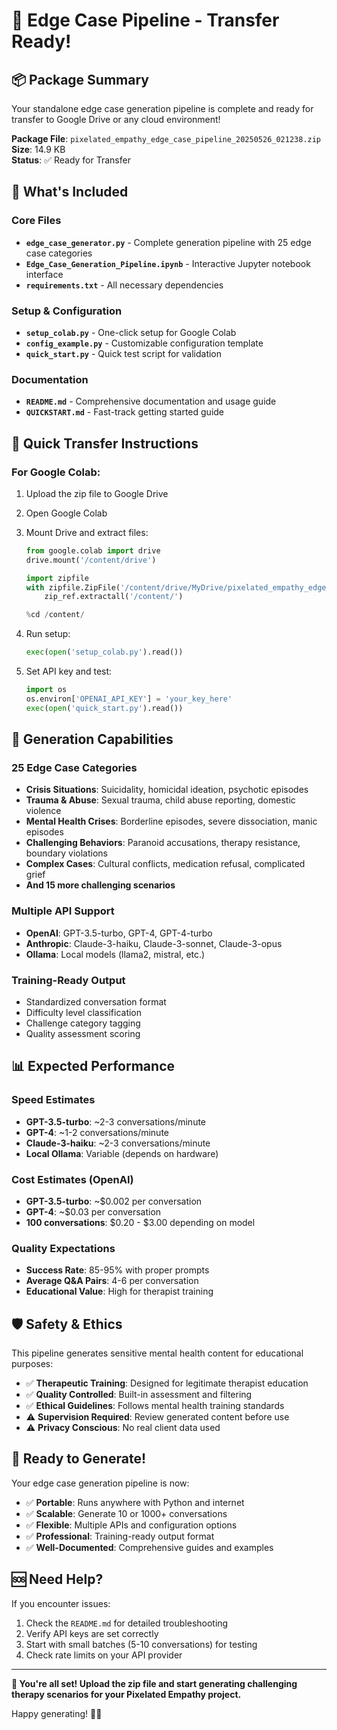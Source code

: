 # 🚀 Edge Case Pipeline - Transfer Ready!

## 📦 Package Summary

Your standalone edge case generation pipeline is complete and ready for transfer to Google Drive or any cloud environment!

**Package File**: `pixelated_empathy_edge_case_pipeline_20250526_021238.zip`  
**Size**: 14.9 KB  
**Status**: ✅ Ready for Transfer

## 🎯 What's Included

### Core Files
- **`edge_case_generator.py`** - Complete generation pipeline with 25 edge case categories
- **`Edge_Case_Generation_Pipeline.ipynb`** - Interactive Jupyter notebook interface
- **`requirements.txt`** - All necessary dependencies

### Setup & Configuration
- **`setup_colab.py`** - One-click setup for Google Colab
- **`config_example.py`** - Customizable configuration template
- **`quick_start.py`** - Quick test script for validation

### Documentation
- **`README.md`** - Comprehensive documentation and usage guide
- **`QUICKSTART.md`** - Fast-track getting started guide

## 🚀 Quick Transfer Instructions

### For Google Colab:
1. Upload the zip file to Google Drive
2. Open Google Colab
3. Mount Drive and extract files:
   ```python
   from google.colab import drive
   drive.mount('/content/drive')
   
   import zipfile
   with zipfile.ZipFile('/content/drive/MyDrive/pixelated_empathy_edge_case_pipeline_20250526_021238.zip', 'r') as zip_ref:
       zip_ref.extractall('/content/')
   
   %cd /content/
   ```

4. Run setup:
   ```python
   exec(open('setup_colab.py').read())
   ```

5. Set API key and test:
   ```python
   import os
   os.environ['OPENAI_API_KEY'] = 'your_key_here'
   exec(open('quick_start.py').read())
   ```

## 🎯 Generation Capabilities

### 25 Edge Case Categories
- **Crisis Situations**: Suicidality, homicidal ideation, psychotic episodes
- **Trauma & Abuse**: Sexual trauma, child abuse reporting, domestic violence
- **Mental Health Crises**: Borderline episodes, severe dissociation, manic episodes
- **Challenging Behaviors**: Paranoid accusations, therapy resistance, boundary violations
- **Complex Cases**: Cultural conflicts, medication refusal, complicated grief
- **And 15 more challenging scenarios**

### Multiple API Support
- **OpenAI**: GPT-3.5-turbo, GPT-4, GPT-4-turbo
- **Anthropic**: Claude-3-haiku, Claude-3-sonnet, Claude-3-opus  
- **Ollama**: Local models (llama2, mistral, etc.)

### Training-Ready Output
- Standardized conversation format
- Difficulty level classification
- Challenge category tagging
- Quality assessment scoring

## 📊 Expected Performance

### Speed Estimates
- **GPT-3.5-turbo**: ~2-3 conversations/minute
- **GPT-4**: ~1-2 conversations/minute
- **Claude-3-haiku**: ~2-3 conversations/minute
- **Local Ollama**: Variable (depends on hardware)

### Cost Estimates (OpenAI)
- **GPT-3.5-turbo**: ~$0.002 per conversation
- **GPT-4**: ~$0.03 per conversation
- **100 conversations**: $0.20 - $3.00 depending on model

### Quality Expectations
- **Success Rate**: 85-95% with proper prompts
- **Average Q&A Pairs**: 4-6 per conversation
- **Educational Value**: High for therapist training

## 🛡️ Safety & Ethics

This pipeline generates sensitive mental health content for educational purposes:

- ✅ **Therapeutic Training**: Designed for legitimate therapist education
- ✅ **Quality Controlled**: Built-in assessment and filtering
- ✅ **Ethical Guidelines**: Follows mental health training standards
- ⚠️ **Supervision Required**: Review generated content before use
- ⚠️ **Privacy Conscious**: No real client data used

## 🎉 Ready to Generate!

Your edge case generation pipeline is now:
- ✅ **Portable**: Runs anywhere with Python and internet
- ✅ **Scalable**: Generate 10 or 1000+ conversations  
- ✅ **Flexible**: Multiple APIs and configuration options
- ✅ **Professional**: Training-ready output format
- ✅ **Well-Documented**: Comprehensive guides and examples

## 🆘 Need Help?

If you encounter issues:
1. Check the `README.md` for detailed troubleshooting
2. Verify API keys are set correctly
3. Start with small batches (5-10 conversations) for testing
4. Check rate limits on your API provider

---

**🎯 You're all set! Upload the zip file and start generating challenging therapy scenarios for your Pixelated Empathy project.**

Happy generating! 🤖✨ 